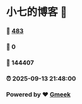 # 小七的博客 :link:  
### :page_facing_up: [483](/tag.html) 
### :speech_balloon: 0 
### :hibiscus: 144407 
### :alarm_clock: 2025-09-13 21:48:00 
### Powered by :heart: [Gmeek](https://github.com/Meekdai/Gmeek)
